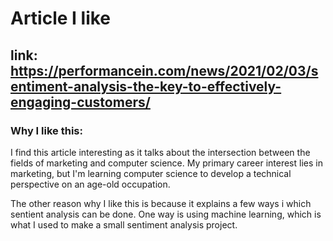 # Article I like
## link: https://performancein.com/news/2021/02/03/sentiment-analysis-the-key-to-effectively-engaging-customers/
### Why I like this:
I find this article interesting as it talks about the intersection between the fields of marketing and computer science. My primary career interest lies in marketing, but I'm learning computer science to develop a technical perspective on an age-old occupation. 

The other reason why I like this is because it explains a few ways i which sentient analysis can be done. One way is using machine learning, which is what I used to make a small sentiment analysis project. 
